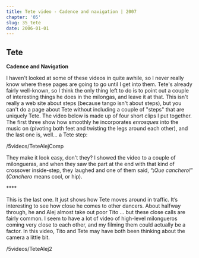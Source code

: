 ```yaml
---
title: Tete video - Cadence and navigation | 2007
chapter: '05'
slug: 35_tete
date: 2006-01-01
---
```


## Tete
**Cadence and Navigation**

I haven't looked at some of these videos in quite awhile, so I never really know where these pages are going to go until I get into them. Tete's already fairly well-known, so I think the only thing left to do is to point out a couple of interesting things he does in the milongas, and leave it at that. This isn't really a web site about steps (because tango isn't about steps), but you can't do a page about Tete without including a couple of "steps" that are uniquely Tete. The video below is made up of four short clips I put together. The first three show how smoothly he incorporates _enrosques_ into the music on (pivoting both feet and twisting the legs around each other), and the last one is, well… a Tete step:

/5videos/TeteAlejComp

They make it look easy, don't they? I showed the video to a couple of milongueras, and when they saw the part at the end with that kind of crossover inside-step, they laughed and one of them said, “_¡Que canchero!_” (_Canchero_ means cool, or hip).

\*\*\*\*

This is the last one. It just shows how Tete moves around in traffic. It’s interesting to see how close he comes to other dancers. About halfway through, he and Alej almost take out poor Tito ... but these close calls are fairly common. I seem to have a lot of video of high-level milongueros coming very close to each other, and my filming them could actually be a factor. In this video, Tito and Tete may have both been thinking about the camera a little bit.

 /5videos/TeteAlej2
